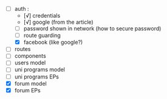 - [ ] auth : 
  - [√] credentials 
  - [√] google (from the article)
  - [ ] password shown in network (how to secure password)
  - [ ] route guarding
  - [x] facebook (like google?)
- [ ] routes 
- [ ] components 
- [ ] users model
- [ ] uni programs model
- [ ] uni programs EPs
- [x] forum model 
- [x] forum EPs 